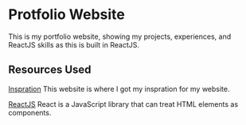 # Protfolio Website

This is my portfolio website, showing my projects, experiences, and ReactJS skills
as this is built in ReactJS.

## Resources Used

[Inspration](https://brittanychiang.com/) This website is where I got my inspration for my website.

[ReactJS](https://react.dev/) React is a JavaScript library that can treat HTML elements as components.

